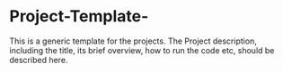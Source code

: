 # Project-Template-
This is a generic template for the projects.
The Project description, including the title, its brief overview, how to run the code etc, should be described here.



